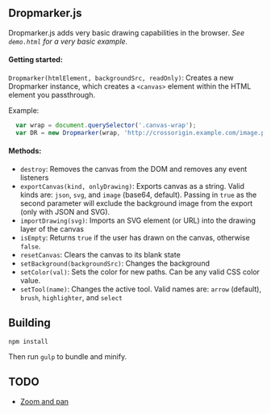 ## Dropmarker.js

Dropmarker.js adds very basic drawing capabilities in the browser. *See `demo.html` for a very basic example.*

#### Getting started:

`Dropmarker(htmlElement, backgroundSrc, readOnly)`: Creates a new Dropmarker instance, which creates a `<canvas>` element within the HTML element you passthrough.

Example:

```js
  var wrap = document.querySelector('.canvas-wrap');
  var DR = new Dropmarker(wrap, 'http://crossorigin.example.com/image.png');
```

#### Methods:

- `destroy`: Removes the canvas from the DOM and removes any event listeners
- `exportCanvas(kind, onlyDrawing)`: Exports canvas as a string. Valid kinds are: `json`, `svg`, and `image` (base64, default). Passing in `true` as the second parameter will exclude the background image from the export (only with JSON and SVG).
- `importDrawing(svg)`: Imports an SVG element (or URL) into the drawing layer of the canvas
- `isEmpty`: Returns `true` if the user has drawn on the canvas, otherwise `false`.
- `resetCanvas`: Clears the canvas to its blank state
- `setBackground(backgroundSrc)`: Changes the background
- `setColor(val)`: Sets the color for new paths. Can be any valid CSS color value.
- `setTool(name)`: Changes the active tool. Valid names are: `arrow` (default), `brush`, `highlighter`, and `select`

## Building

```
npm install
```

Then run `gulp` to bundle and minify.

## TODO

- [Zoom and pan](http://matthiasberth.com/articles/stable-zoom-and-pan-in-paperjs/)
